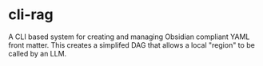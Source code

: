 # cli-rag
A CLI based system for creating and managing Obsidian compliant YAML front matter. This creates a simplifed DAG that allows a local "region" to be called by an LLM. 
